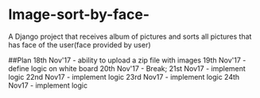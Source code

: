 # Image-sort-by-face-
A Django project that receives album of pictures and sorts all pictures that has face of the user(face provided by user)

##Plan 
18th Nov'17 - ability to upload a zip file with images
19th Nov'17 - define logic on white board
20th Nov'17 - Break;
21st Nov17 - implement logic
22nd Nov17 - implement logic
23rd Nov17 - implement logic
24th Nov17 - implement logic


